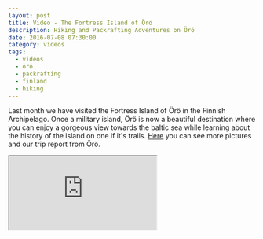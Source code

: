 ```yaml
---
layout: post
title: Video - The Fortress Island of Örö
description: Hiking and Packrafting Adventures on Örö
date: 2016-07-08 07:30:00
category: videos
tags:
  - videos
  - örö
  - packrafting
  - finland
  - hiking
---
```

Last month we have visited the Fortress Island of Örö in the Finnish Archipelago. Once a military island, Örö is now a beautiful destination where you can enjoy a gorgeous view towards the baltic sea while learning about the history of the island on one if it's trails. [Here](http://www.hikeventures.com/Oro/) you can see more pictures and our trip report from Örö.

<div class="embed-responsive embed-responsive-16by9">
  <iframe class="embed-responsive-item" src="https://www.youtube.com/embed/6JQMkmEwTRo?rel=0"></iframe>
</div>
